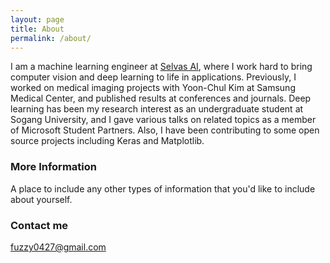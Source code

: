 ```yaml
---
layout: page
title: About
permalink: /about/
---
```


I am a machine learning engineer at <a href='https://www.selvasai.com/en/' target="_blank">Selvas AI</a>, where I work hard to bring computer vision and deep learning to life in applications. Previously, I worked on medical imaging projects with Yoon-Chul Kim at Samsung Medical Center, and published results at conferences and journals. Deep learning has been my research interest as an undergraduate student at Sogang University, and I gave various talks on related topics as a member of Microsoft Student Partners. Also, I have been contributing to some open source projects including Keras and Matplotlib.   

### More Information

A place to include any other types of information that you'd like to include about yourself.

### Contact me

[fuzzy0427@gmail.com](mailto:fuzzy0427@gmail.com)
